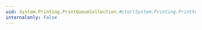 ```yaml
---
uid: System.Printing.PrintQueueCollection.#ctor(System.Printing.PrintServer,System.String[])
internalonly: False
---
```

